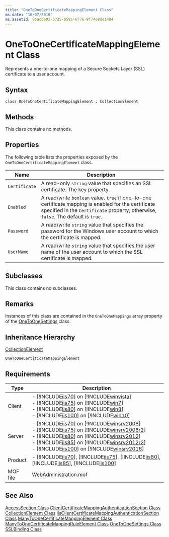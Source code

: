 ```yaml
---
title: "OneToOneCertificateMappingElement Class"
ms.date: "10/07/2016"
ms.assetid: 0bacbe93-6725-b59a-6776-9f74e8de1484
---
```

# OneToOneCertificateMappingElement Class
Represents a one-to-one mapping of a Secure Sockets Layer (SSL) certificate to a user account.  
  
## Syntax  
  
```vbs  
class OneToOneCertificateMappingElement : CollectionElement  
```  
  
## Methods  
 This class contains no methods.  
  
## Properties  
 The following table lists the properties exposed by the `OneToOneCertificateMappingElement` class.  
  
|Name|Description|  
|----------|-----------------|  
|`Certificate`|A read-only `string` value that specifies an SSL certificate. The key property.|  
|`Enabled`|A read/write `boolean` value. `true` if one-to-one certificate mapping is enabled for the certificate specified in the `Certificate` property; otherwise, `false`. The default is `true`.|  
|`Password`|A read/write `string` value that specifies the password for the Windows user account to which the certificate is mapped.|  
|`UserName`|A read/write `string` value that specifies the user name of the user account to which the SSL certificate is mapped.|  
  
## Subclasses  
 This class contains no subclasses.  
  
## Remarks  
 Instances of this class are contained in the `OneToOneMappings` array property of the [OneToOneSettings](../wmi-provider/onetoonesettings-class.md) class.  
  
## Inheritance Hierarchy  
 [CollectionElement](../wmi-provider/collectionelement-class.md)  
  
 `OneToOneCertificateMappingElement`  
  
## Requirements  
  
|Type|Description|  
|----------|-----------------|  
|Client|-   [!INCLUDE[iis70](../wmi-provider/includes/iis70-md.md)] on [!INCLUDE[winvista](../wmi-provider/includes/winvista-md.md)]<br />-   [!INCLUDE[iis75](../wmi-provider/includes/iis75-md.md)] on [!INCLUDE[win7](../wmi-provider/includes/win7-md.md)]<br />-   [!INCLUDE[iis80](../wmi-provider/includes/iis80-md.md)] on [!INCLUDE[win8](../wmi-provider/includes/win8-md.md)]<br />-   [!INCLUDE[iis100](../wmi-provider/includes/iis100-md.md)] on [!INCLUDE[win10](../wmi-provider/includes/win10-md.md)]|  
|Server|-   [!INCLUDE[iis70](../wmi-provider/includes/iis70-md.md)] on [!INCLUDE[winsrv2008](../wmi-provider/includes/winsrv2008-md.md)]<br />-   [!INCLUDE[iis75](../wmi-provider/includes/iis75-md.md)] on [!INCLUDE[winsrv2008r2](../wmi-provider/includes/winsrv2008r2-md.md)]<br />-   [!INCLUDE[iis80](../wmi-provider/includes/iis80-md.md)] on [!INCLUDE[winsrv2012](../wmi-provider/includes/winsrv2012-md.md)]<br />-   [!INCLUDE[iis85](../wmi-provider/includes/iis85-md.md)] on [!INCLUDE[winsrv2012r2](../wmi-provider/includes/winsrv2012r2-md.md)]<br />-   [!INCLUDE[iis100](../wmi-provider/includes/iis100-md.md)] on [!INCLUDE[winsrv2016](../wmi-provider/includes/winsrv2016-md.md)]|  
|Product|-   [!INCLUDE[iis70](../wmi-provider/includes/iis70-md.md)], [!INCLUDE[iis75](../wmi-provider/includes/iis75-md.md)], [!INCLUDE[iis80](../wmi-provider/includes/iis80-md.md)], [!INCLUDE[iis85](../wmi-provider/includes/iis85-md.md)], [!INCLUDE[iis100](../wmi-provider/includes/iis100-md.md)]|  
|MOF file|WebAdministration.mof|  
  
## See Also  
 [AccessSection Class](../wmi-provider/accesssection-class.md)
 [ClientCertificateMappingAuthenticationSection Class](../wmi-provider/clientcertificatemappingauthenticationsection-class.md)
 [CollectionElement Class](../wmi-provider/collectionelement-class.md)
 [IisClientCertificateMappingAuthenticationSection Class](../wmi-provider/iisclientcertificatemappingauthenticationsection-class.md)
 [ManyToOneCertificateMappingElement Class](../wmi-provider/manytoonecertificatemappingelement-class.md)
 [ManyToOneCertificateMappingRuleElement Class](../wmi-provider/manytoonecertificatemappingruleelement-class.md)
 [OneToOneSettings Class](../wmi-provider/onetoonesettings-class.md)
 [SSLBinding Class](../wmi-provider/sslbinding-class.md)
